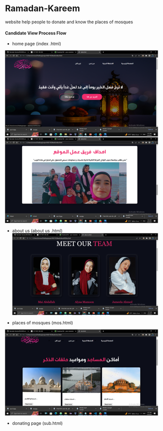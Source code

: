 # Ramadan-Kareem
website help people to  donate  and know the places of mosques

#### Candidate View Process Flow
* home page  (index .html)

![Test Page](https://github.com/alyaa999/Ramadan-Kareem/blob/main/3.png)
![Test Page](https://github.com/alyaa999/Ramadan-Kareem/blob/main/10.png)


* about us (about us .html)
![about us](https://github.com/alyaa999/Ramadan-Kareem/blob/main/1.png)


* places of mosques  (mos.html)

![places of mosques](https://github.com/alyaa999/Ramadan-Kareem/blob/main/2.png)

* donating page (sub.html)

